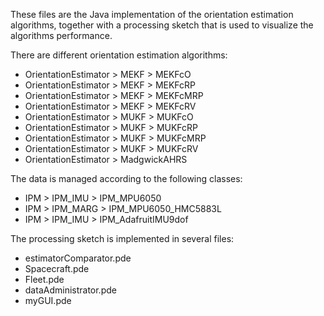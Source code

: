
These files are the Java implementation of the orientation estimation algorithms, together with a processing sketch that is used to visualize the algorithms performance.

There are different orientation estimation algorithms:
- OrientationEstimator > MEKF > MEKFcO
- OrientationEstimator > MEKF > MEKFcRP
- OrientationEstimator > MEKF > MEKFcMRP
- OrientationEstimator > MEKF > MEKFcRV
- OrientationEstimator > MUKF > MUKFcO
- OrientationEstimator > MUKF > MUKFcRP
- OrientationEstimator > MUKF > MUKFcMRP
- OrientationEstimator > MUKF > MUKFcRV
- OrientationEstimator > MadgwickAHRS

The data is managed according to the following classes:
- IPM > IPM_IMU > IPM_MPU6050
- IPM > IPM_MARG > IPM_MPU6050_HMC5883L
- IPM > IPM_IMU > IPM_AdafruitIMU9dof

The processing sketch is implemented in several files:
- estimatorComparator.pde
- Spacecraft.pde
- Fleet.pde
- dataAdministrator.pde
- myGUI.pde
